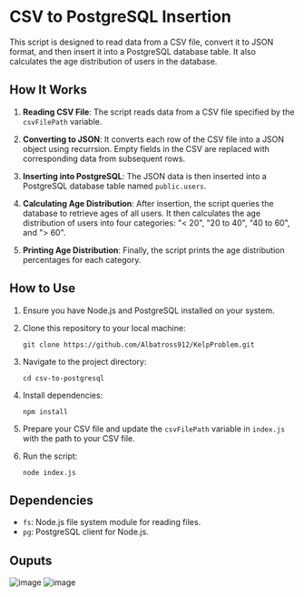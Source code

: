 # CSV to PostgreSQL Insertion

This script is designed to read data from a CSV file, convert it to JSON format, and then insert it into a PostgreSQL database table. It also calculates the age distribution of users in the database.

## How It Works

1. **Reading CSV File**: The script reads data from a CSV file specified by the `csvFilePath` variable.

2. **Converting to JSON**: It converts each row of the CSV file into a JSON object using recurrsion. Empty fields in the CSV are replaced with corresponding data from subsequent rows.

3. **Inserting into PostgreSQL**: The JSON data is then inserted into a PostgreSQL database table named `public.users`.

4. **Calculating Age Distribution**: After insertion, the script queries the database to retrieve ages of all users. It then calculates the age distribution of users into four categories: "< 20", "20 to 40", "40 to 60", and "> 60".

5. **Printing Age Distribution**: Finally, the script prints the age distribution percentages for each category.

## How to Use

1. Ensure you have Node.js and PostgreSQL installed on your system.

2. Clone this repository to your local machine:

    ```
    git clone https://github.com/Albatross912/KelpProblem.git
    ```

3. Navigate to the project directory:

    ```
    cd csv-to-postgresql
    ```

4. Install dependencies:

    ```
    npm install
    ```

5. Prepare your CSV file and update the `csvFilePath` variable in `index.js` with the path to your CSV file.

6. Run the script:

    ```
    node index.js
    ```

## Dependencies

- `fs`: Node.js file system module for reading files.
- `pg`: PostgreSQL client for Node.js.

## Ouputs
![image](https://github.com/Albatross912/KelpProblem/assets/80098578/80a05a64-82ee-4a28-85ec-54eeccf5f9ff)
![image](https://github.com/Albatross912/KelpProblem/assets/80098578/04546128-47a9-41a1-8c68-e4b0cb67e143)

